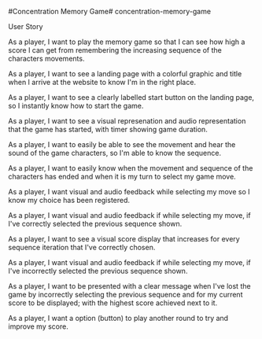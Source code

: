 #Concentration Memory Game# concentration-memory-game

User Story

As a player, I want to play the memory game so that I can see how high a score I can get from remembering the increasing sequence of the characters movements.

As a player, I want to see a landing page with a colorful graphic and title when I arrive at the website to know I'm in the right place.

As a player, I want to see a clearly labelled start button on the landing page, so I instantly know how to start the game.

As a player, I want to see a visual represenation and audio representation that the game has started, with timer showing game duration.

As a player, I want to easily be able to see the movement and hear the sound of the game characters, so I'm able to know the sequence.

As a player, I want to easily know when the movement and sequence of the characters has ended and when it is my turn to select my game move.

As a player, I want visual and audio feedback while selecting my move so I know my choice has been registered.

As a player, I want visual and audio feedback if while selecting my move, if I've correctly selected the previous sequence shown.

As a player, I want to see a visual score display that increases for every sequence iteration that I've correctly chosen.

As a player, I want visual and audio feedback if while selecting my move, if I've incorrectly selected the previous sequence shown.

As a player, I want to be presented with a clear message when I've lost the game by incorrectly selecting the previous sequence and for my current score to be displayed; with the highest score achieved next to it.

As a player, I want a option (button) to play another round to try and improve my score.

